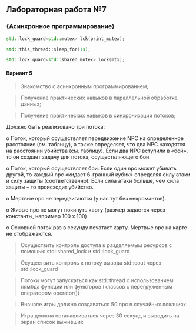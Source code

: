 ## Лабораторная работа №7


### {Асинхронное программирование} 

```c++
std::lock_guard<std::mutex> lck(print_mutex);
```
```c++
std::this_thread::sleep_for(1s);
```
```c++
std::lock_guard<std::shared_mutex> lock(mtx);
```

#### Вариант 5

> Знакомство с асинхронным программированием;

> Получение практических навыков в параллельной обработке данных;

> Получение практических навыков в синхронизации потоков;


Должно быть реализовано три потока:

o Поток, который осуществляет передвижение NPC на определенное расстояние 
(см. таблицу), а также определяет, что два NPC находятся на расстоянии убийства
(см. таблицу). Если два NPC вступили в «бой», то он создает задачу для потока, 
осуществляющего бои.

o Поток, который осуществляет бои. Если один npc может убивать другой, то 
каждый npc «кидает 6-гранный кубик» определяя силу атаки и силу защиты 
(соответственно). Если сила атаки больше, чем сила защиты – то происходит 
убийство.

o Мертвые npc не передвигаются (у нас тут без некромантов).

o Живые npc не могут покинуть карту (размер задается через константы, например 
100 x 100)

o Основной поток раз в секунду печатает карту. Мертвые npc на карте не 
отображаются.

> Осуществить контроль доступа к разделяемым ресурсов с помощью std::shared_lock и 
std::lock_guard

> Осуществить контроль к потоку вывода std::cout через std::lock_guard

> Потоки могут запускаться как std::thread с использованием лямбда функций или 
функторов (классов с перегруженным оператором operator())

> Вначале игры должно создаваться 50 npc в случайных локациях.

> Игра должна останавливаться через 30 секунд и выводить на экран список выживших

